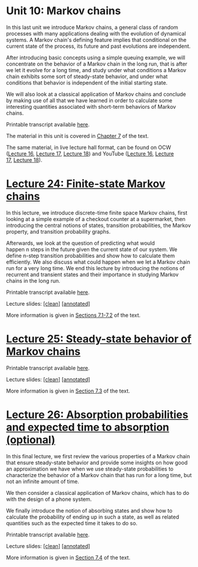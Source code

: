 # Unit 10: Markov chains

In this last unit we introduce Markov chains, a general class of random processes with many applications dealing with the evolution of dynamical systems. A Markov chain's defining feature implies that conditional on the current state of the process, its future and past evolutions are independent.

After introducing basic concepts using a simple queuing example, we will concentrate on the behavior of a Markov chain in the long run, that is after we let it evolve for a long time, and study under what conditions a Markov chain exhibits some sort of steady-state behavior, and under what conditions that behavior is independent of the initial starting state.

We will also look at a classical application of Markov chains and conclude by making use of all that we have learned in order to calculate some interesting quantities associated with short-term behaviors of Markov chains.

Printable transcript available [here](https://courses.edx.org/assets/courseware/v1/0fa38c83103635a23c7dc642fab6c82f/asset-v1:MITx+6.431x+1T2024+type@asset+block/transcripts_U10-Overview.pdf).

The material in this unit is covered in [Chapter 7](https://courses.edx.org/courses/course-v1:MITx+6.431x+1T2024/pdfbook/0/chapter/1/52) of the text.

The same material, in live lecture hall format, can be found on OCW ([Lecture 16](http://ocw.mit.edu/courses/electrical-engineering-and-computer-science/6-041-probabilistic-systems-analysis-and-applied-probability-fall-2010/video-lectures/lecture-16-markov-chains-i/), [Lecture 17](http://ocw.mit.edu/courses/electrical-engineering-and-computer-science/6-041-probabilistic-systems-analysis-and-applied-probability-fall-2010/video-lectures/lecture-17-markov-chains-ii/), [Lecture 18](http://ocw.mit.edu/courses/electrical-engineering-and-computer-science/6-041-probabilistic-systems-analysis-and-applied-probability-fall-2010/video-lectures/lecture-18-markov-chains-iii/)) and YouTube ([Lecture 16](https://www.youtube.com/watch?v=IkbkEtOOC1Y), [Lecture 17](https://www.youtube.com/watch?v=ZulMqrvP-Pk), [Lecture 18](https://www.youtube.com/watch?v=HIMxdWDLEK8)).

# [Lecture 24: Finite-state Markov chains](https://learning.edx.org/course/course-v1:MITx+6.431x+1T2024/block-v1:MITx+6.431x+1T2024+type@sequential+block@Lec__24_Finite-state_Markov_chains)

In this lecture, we introduce discrete-time finite space Markov chains, first looking at a simple example of a checkout counter at a supermarket, then introducing the central notions of states, transition probabilities, the Markov property, and transition probability graphs.

Afterwards, we look at the question of predicting what would happen n steps in the future given the current state of our system. We define n-step transition probabilities and show how to calculate them efficiently. We also discuss what could happen when we let a Markov chain run for a very long time. We end this lecture by introducing the notions of recurrent and transient states and their importance in studying Markov chains in the long run.

Printable transcript available [here](https://courses.edx.org/assets/courseware/v1/adca1e6b2d8d243deade9d599d9a2ceb/asset-v1:MITx+6.431x+1T2024+type@asset+block/transcripts_L24-Overview.pdf).

Lecture slides: [[clean]](https://courses.edx.org/assets/courseware/v1/93ef4b8076fd9e1dd7c8737535920f8c/asset-v1:MITx+6.431x+1T2024+type@asset+block/lectureslides_L24-clean-slides.pdf) [[annotated]](https://courses.edx.org/assets/courseware/v1/933d36c15adae706e15ba25f18179abd/asset-v1:MITx+6.431x+1T2024+type@asset+block/lectureslides_L24-annotated-slides.pdf)

More information is given in [Sections 7.1-7.2](https://courses.edx.org/courses/course-v1:MITx+6.431x+1T2024/pdfbook/0/chapter/1/53) of the text.

# [Lecture 25: Steady-state behavior of Markov chains](https://learning.edx.org/course/course-v1:MITx+6.431x+1T2024/block-v1:MITx+6.431x+1T2024+type@sequential+block@Lec__25_Steady-state_behavior_of_Markov_chains)

Printable transcript available [here](https://courses.edx.org/assets/courseware/v1/9e3113a4f082aff3fb4aa3711ac676be/asset-v1:MITx+6.431x+1T2024+type@asset+block/transcripts_L25-Overview.pdf).

Lecture slides: [[clean]](https://courses.edx.org/assets/courseware/v1/bf8416081e40a39d55b2ba6bc3d57f6d/asset-v1:MITx+6.431x+1T2024+type@asset+block/lectureslides_L25-clean-slides.pdf) [[annotated]](https://courses.edx.org/assets/courseware/v1/913c3d972feb0fc895e2ac319daa716f/asset-v1:MITx+6.431x+1T2024+type@asset+block/lectureslides_L25-annotated-slides.pdf)

More information is given in [Section 7.3](https://courses.edx.org/courses/course-v1:MITx+6.431x+1T2024/pdfbook/0/chapter/1/55) of the text.

# [Lecture 26: Absorption probabilities and expected time to absorption (optional)](https://learning.edx.org/course/course-v1:MITx+6.431x+1T2024/block-v1:MITx+6.431x+1T2024+type@sequential+block@_Optional_Ungraded__Lec__26_Absorption_probabilities_and_expected_time_to_absorption)

In this final lecture, we first review the various properties of a Markov chain that ensure steady-state behavior and provide some insights on how good an approximation we have when we use steady-state probabilities to characterize the behavior of a Markov chain that has run for a long time, but not an infinite amount of time.

We then consider a classical application of Markov chains, which has to do with the design of a phone system.

We finally introduce the notion of absorbing states and show how to calculate the probability of ending up in such a state, as well as related quantities such as the expected time it takes to do so.

Printable transcript available [here](https://courses.edx.org/assets/courseware/v1/8cd509351ac8697330fe56e1e7665b4b/asset-v1:MITx+6.431x+1T2024+type@asset+block/transcripts_L26-Overview.pdf).

Lecture slides: [[clean]](https://courses.edx.org/assets/courseware/v1/06d601c9707367515a35f9ba65ad3f58/asset-v1:MITx+6.431x+1T2024+type@asset+block/lectureslides_L26-clean-slides.pdf) [[annotated]](https://courses.edx.org/assets/courseware/v1/80381d88b513e9dd4710f430d65a8979/asset-v1:MITx+6.431x+1T2024+type@asset+block/lectureslides_L26-annotated-slides.pdf)

More information is given in [Section 7.4](https://courses.edx.org/courses/course-v1:MITx+6.431x+1T2024/pdfbook/0/chapter/1/56) of the text.